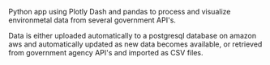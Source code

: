 Python app using Plotly Dash and pandas to process and visualize environmetal data from several government API's.

Data is either uploaded automatically to a postgresql database on amazon aws and automatically updated as new data becomes available,
or retrieved from government agency API's and imported as CSV files.
